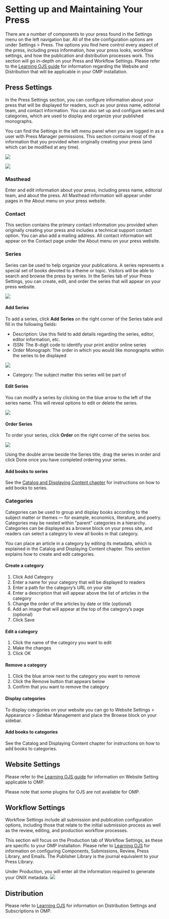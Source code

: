 # Setting up and Maintaining Your Press
There are a number of components to your press found in the Settings menu on the left navigation bar. All of the site configuration options are under Settings > Press. The options you find here control every aspect of the press, including press information, how your press looks, workflow settings, and how the publication and distribution processes work. This section will go in-depth on your Press and Workflow Settings. Please refer to the [Learning OJS guide](https://docs.pkp.sfu.ca/learning-ojs/en/) for information regarding the Website and Distribution that will be applicable in your OMP installation.

## Press Settings
In the Press Settings section, you can configure information about your press that will be displayed for readers, such as your press name, editorial team, and contact information. You can also set up and configure series and categories, which are used to display and organize your published monographs.

You can find the Settings in the left menu panel when you are logged in as a user with Press Manager permissions. This section contains most of the information that you provided when originally creating your press (and which can be modified at any time). 

![](./assets/learning_omp-press_setup.png)

![](./assets/learning_omp-press_setup_2.png)

### Masthead
Enter and edit information about your press, including press name, editorial team, and about the press. All Masthead information will appear under pages in the About menu on your press website.

### Contact 
This section contains the primary contact information you provided when originally creating your press and includes a technical support contact option. You can also add a mailing address. All contact information will appear on the Contact page under the About menu on your press website.
### Series
Series can be used to help organize your publications. A series represents a special set of books devoted to a theme or topic. Visitors will be able to search and browse the press by series. In the Series tab of your Press Settings, you can create, edit, and order the series that will appear on your press website.

![](./assets/learning_omp-press_setup-series.png)

#### Add Series
To add a series, click **Add Series**  on the right corner of the Series table and fill in the following fields:

* Description: Use this field to add details regarding the series, editor, editor information, etc.
* ISSN: The 8-digit code to identify your print and/or online series 
* Order Monograph: The order in which you would like monographs within the series to be displayed

![](./assets/learning_omp-press_setup-mono_order.png)

* Category: The subject matter this series will be part of

#### Edit Series
You can modify a series by clicking on the blue arrow to the left of the series name. This will reveal options to edit or delete the series.

![](./assets/learning_omp-press_setup-series.png)

#### Order Series

To order your series, click **Order** on the right corner of the series box. 

![](./assets/learning_omp-press_setup-order_series.png)

Using the double arrow beside the Series title, drag the series in order and click Done once you have completed ordering your series. 

#### Add books to series
See the [Catalog and Displaying Content chapter](./catalog-management.md) for instructions on how to add books to series.

### Categories
Categories can be used to group and display books according to the subject matter or themes — for example, economics, literature, and poetry. Categories may be nested within "parent" categories in a hierarchy. Categories can be displayed as a browse block on your press site, and readers can select a category to view all books in that category.  

You can place an article in a category by editing its metadata, which is explained in the Catalog and Displaying Content chapter. This section explains how to create and edit categories.

#### Create a category
1. Click Add Category
2. Enter a name for your category that will be displayed to readers
3. Enter a path for the category’s URL on your site
4. Enter a description that will appear above the list of articles in the category
5. Change the order of the articles by date or title (optional)
6. Add an image that will appear at the top of the category’s page (optional)
7. Click Save

#### Edit a category
1. Click the name of the category you want to edit
2. Make the changes
3. Click OK

#### Remove a category
1. Click the blue arrow next to the category you want to remove
2. Click the Remove button that appears below
3. Confirm that you want to remove the category

#### Display categories
To display categories on your website you can go to Website Settings > Appearance > Sidebar Management and place the Browse block on your sidebar.

#### Add books to categories
See the Catalog and Displaying Content chapter for instructions on how to add books to categories.

## Website Settings

Please refer to the [Learning OJS guide](https://docs.pkp.sfu.ca/learning-ojs/en/) for information on Website Setting applicable to OMP. 

Please note that some plugins for OJS are not available for OMP.

## Workflow Settings
Workflow Settings include all submission and publication configuration options, including those that relate to the initial submission process as well as the review, editing, and production workflow processes. 


This section will focus on the Production tab of Workflow Settings, as these are specific to your OMP installation. Please refer to [Learning OJS](https://docs.pkp.sfu.ca/learning-ojs/en/) for information on configuring Components, Submissions, Review, Press Library, and Emails. The Publisher Library is the journal equivalent to your Press Library. 

Under Production, you will enter all the information required to generate your ONIX metadata. 
![](./assets/learning_omp-workflow_setting-ONIX.png)

## Distribution 
Please refer to [Learning OJS](https://docs.pkp.sfu.ca/learning-ojs/en/) for information on Distribution Settings and Subscriptions in OMP.




